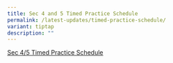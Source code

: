 ```yaml
---
title: Sec 4 and 5 Timed Practice Schedule
permalink: /latest-updates/timed-practice-schedule/
variant: tiptap
description: ""
---
```

<p><a href="/files/Latest Updates/Sec_1_5_Term_3_Timed_Practice_2025__Amended_.pdf" rel="noopener nofollow" target="_blank">Sec 4/5 Timed Practice Schedule</a>
</p>